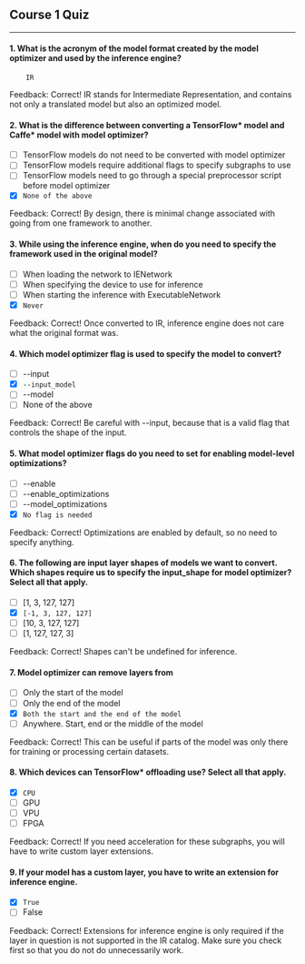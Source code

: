 ## Course 1 Quiz

---

#### 1. What is the acronym of the model format created by the model optimizer and used by the inference engine?

`     IR     `

Feedback: Correct! IR stands for Intermediate Representation, and contains not only a translated model but also an optimized model.

#### 2.	What is the difference between converting a TensorFlow* model and Caffe* model with model optimizer?

- [ ] TensorFlow models do not need to be converted with model optimizer
- [ ] TensorFlow models require additional flags to specify subgraphs to use
- [ ] TensorFlow models need to go through a special preprocessor script before model optimizer
- [x] `None of the above`

Feedback: Correct! By design, there is minimal change associated with going from one framework to another.

#### 3.	While using the inference engine, when do you need to specify the framework used in the original model?

- [ ] When loading the network to IENetwork
- [ ] When specifying the device to use for inference
- [ ] When starting the inference with ExecutableNetwork
- [x] `Never`

Feedback: Correct! Once converted to IR, inference engine does not care what the original format was.


#### 4.	Which model optimizer flag is used to specify the model to convert?

- [ ] --input
- [x] `--input_model`
- [ ] --model
- [ ] None of the above

Feedback: Correct! Be careful with --input, because that is a valid flag that controls the shape of the input.

#### 5.	What model optimizer flags do you need to set for enabling model-level optimizations?

- [ ] --enable
- [ ] --enable_optimizations
- [ ] --model_optimizations
- [x] `No flag is needed`

Feedback: Correct! Optimizations are enabled by default, so no need to specify anything.


#### 6. The following are input layer shapes of models we want to convert. Which shapes require us to specify the input_shape for model optimizer? Select all that apply.

- [ ] [1, 3, 127, 127]
- [x] `[-1, 3, 127, 127]`
- [ ] [10, 3, 127, 127]
- [ ] [1, 127, 127, 3]

Feedback: Correct! Shapes can't be undefined for inference.

#### 7. Model optimizer can remove layers from

- [ ] Only the start of the model
- [ ] Only the end of the model
- [x] `Both the start and the end of the model`
- [ ] Anywhere. Start, end or the middle of the model

Feedback: Correct! This can be useful if parts of the model was only there for training or processing certain datasets.

#### 8. Which devices can TensorFlow* offloading use? Select all that apply.

- [x] `CPU`
- [ ] GPU
- [ ] VPU
- [ ] FPGA

Feedback: Correct! If you need acceleration for these subgraphs, you will have to write custom layer extensions.

#### 9. If your model has a custom layer, you have to write an extension for inference engine.

- [x] `True`
- [ ] False

Feedback: Correct! Extensions for inference engine is only required if the layer in question is not supported in the IR catalog. Make sure you check first so that you do not do unnecessarily work.


